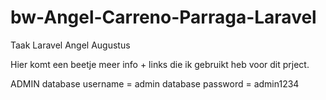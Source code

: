 # bw-Angel-Carreno-Parraga-Laravel
 Taak Laravel Angel Augustus

 Hier komt een beetje meer info + links die ik gebruikt heb voor dit prject.

ADMIN
database username = admin
database password = admin1234
 
